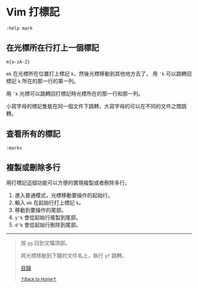 # Vim 打標記

```
:help mark
```

## 在光標所在行打上一個標記

```
m{a-zA-Z}
```

`mk` 在光標所在位置打上標記 `k`，然後光標移動到其他地方去了，
用 `'k` 可以跳轉回標記 `k` 所在的那一行的第一列。

用 `` `k `` 光標可以跳轉回打標記時光標所在的那一行和那一列。

小寫字母的標記隻能在同一個文件下跳轉，大寫字母的可以在不同的文件之間跳轉。

## 查看所有的標記

```
:marks
```

## 複製或刪除多行

用打標記這個功能可以方便的實現複製或者刪除多行。

1. 進入普通模式，光標移動要操作的起始行。
2. 輸入 `mk` 在起始行打上標記 `k`。
3. 移動到要操作的尾部。
4. `y'k` 會從起始行複製到尾部。
5. `d'k` 會從起始行刪除到尾部。

* * *

> 按 `gg` 回到文檔頂部。
>
> 將光標移動到下麵的文件名上，執行 `gf` 跳轉。
>
> [目錄](README.md)
>
> <a href='https://github.com/MDGSF/MyVim'><small>↑Back to Home↑</small></a>


